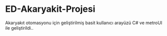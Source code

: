 # ED-Akaryakit-Projesi
Akaryakıt otomasyonu için geliştirilmiş basit kullanıcı arayüzü
C# ve metroUI ile geliştirildi..
